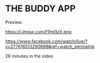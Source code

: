
# THE BUDDY APP 

Preview:

https://i.imgur.com/FIHd1zX.png


https://www.facebook.com/watch/live/?v=277616513290698&ref=watch_permalink

26 minutes in the video
